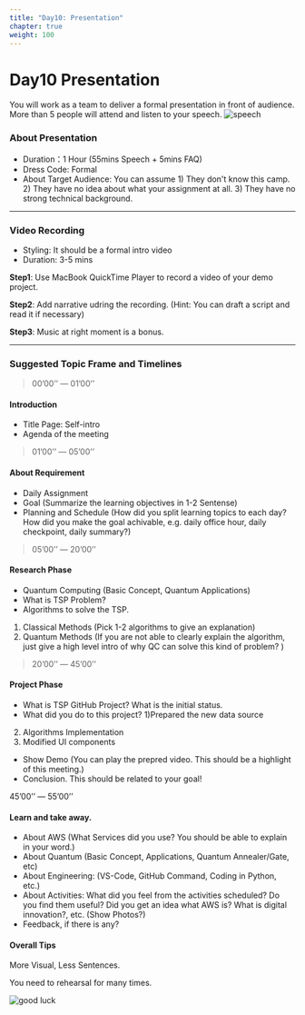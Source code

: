 ```yaml
---
title: "Day10: Presentation"
chapter: true
weight: 100
---
```


# Day10 Presentation

You will work as a team to deliver a formal presentation in front of audience. 
More than 5 people will attend and listen to your speech. 
![speech](/k12.interncamp.assignment.book/images/JeffSpeech.jpg)

### About Presentation
* Duration：1 Hour (55mins Speech + 5mins FAQ)
* Dress Code: Formal 
* About Target Audience: You can assume 1) They don't know this camp. 2) They have no idea about what your assignment at all. 3) They have no strong technical background.

---
### Video Recording
* Styling: It should be a formal intro video
* Duration: 3-5 mins

**Step1**: Use MacBook QuickTime Player to record a video of your demo project.

**Step2**: Add narrative udring the recording. (Hint: You can draft a script and read it if necessary)

**Step3**: Music at right moment is a bonus.

---

### Suggested Topic Frame and Timelines

> 00’00’’ — 01’00’’

#### Introduction
* Title Page: Self-intro  
* Agenda of the meeting

> 01’00’’ — 05’00’’

#### About Requirement
* Daily Assignment 
* Goal (Summarize the learning objectives in 1-2 Sentense)
* Planning and Schedule (How did you split learning topics to each day? How did you make the goal achivable, e.g. daily office hour, daily checkpoint, daily summary?)

> 05’00’’ — 20’00’’

#### Research Phase
* Quantum Computing (Basic Concept, Quantum Applications)
* What is TSP Problem?
* Algorithms to solve the TSP.
1) Classical Methods (Pick 1-2 algorithms to give an explanation)
2) Quantum Methods (If you are not able to clearly explain the algorithm, just give a high level intro of why QC can solve this kind of problem? )


>20’00’’ — 45’00’’

#### Project Phase
* What is TSP GitHub Project? What is the initial status. 
* What did you do to this project? 1)Prepared the new data source
2) Algorithms Implementation
3) Modified UI components
* Show Demo (You can play the prepred video. This should be a highlight of this meeting.)
* Conclusion. This should be related to your goal!

45’00’’ — 55’00’’
#### Learn and take away.
- About AWS (What Services did you use? You should be able to explain in your word.)
- About Quantum (Basic Concept, Applications, Quantum Annealer/Gate, etc)
- About Engineering: (VS-Code, GitHub Command, Coding in Python, etc.)
- About Activities: What did you feel from the activities scheduled? Do you find them useful? Did you get an idea what AWS is? What is digital innovation?, etc. (Show Photos?)
- Feedback, if there is any?

#### Overall Tips
More Visual, Less Sentences. 

You need to rehearsal for many times.

![good luck](/k12.interncamp.assignment.book/images/Goodluck.jpeg)

